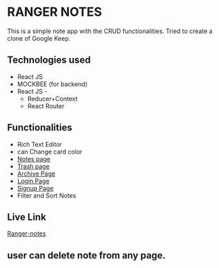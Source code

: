 # RANGER NOTES
 This is a simple note app with the CRUD functionalities. Tried to create a clone of Google Keep.
 
## Technologies used
   
* React JS
* MOCKBEE (for backend)
* React JS -
  - Reducer+Context
  - React Router
  
## Functionalities 
* Rich Text Editor
* can Change card color
* [Notes page](https://ranger-notes.netlify.app/note-taking-page)    
* [Trash page](https://ranger-notes.netlify.app/trash) 
* [Archive Page](https://ranger-notes.netlify.app/archives)
* [Login Page](https://ranger-notes.netlify.app/login)
* [Signup Page](https://ranger-notes.netlify.app/sign-up)
* Filter and Sort Notes



## Live Link
[Ranger-notes](https://ranger-notes.netlify.app/)

## user can delete note from any page.
